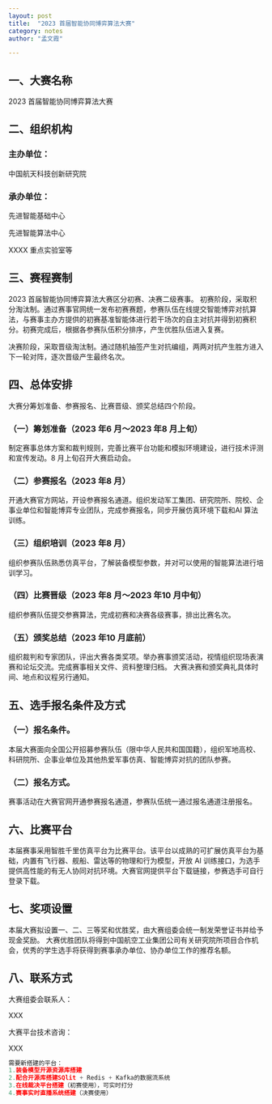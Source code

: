 ```yaml
---
layout: post
title:  "2023 首届智能协同博弈算法大赛"      
category: notes
author: "孟文霞"

---
```

## 一、大赛名称
2023 首届智能协同博弈算法大赛

## 二、组织机构
### 主办单位： 
中国航天科技创新研究院

### 承办单位：
先进智能基础中心

先进智能算法中心

XXXX 重点实验室等

## 三、赛程赛制
2023 首届智能协同博弈算法大赛区分初赛、决赛二级赛事。
初赛阶段，采取积分淘汰制。通过赛事官网统一发布初赛赛题，参赛队伍在线提交智能博弈对抗算法，与赛事主办方提供的初赛基准智能体进行若干场次的自主对抗并得到初赛积分。初赛完成后，根据各参赛队伍积分排序，产生优胜队伍进入复赛。

决赛阶段，采取晋级淘汰制。通过随机抽签产生对抗编组，两两对抗产生胜方进入下一轮对阵，逐次晋级产生最终名次。

## 四、总体安排
大赛分筹划准备、参赛报名、比赛晋级、颁奖总结四个阶段。
### （一）筹划准备（2023 年6 月～2023 年8 月上旬）
制定赛事总体方案和裁判规则，完善比赛平台功能和模拟环境建设，进行技术评测和宣传发动。8 月上旬召开大赛启动会。
### （二）参赛报名（2023 年8 月）
开通大赛官方网站，开设参赛报名通道。组织发动军工集团、研究院所、院校、企事业单位和智能博弈专业团队，完成参赛报名，同步开展仿真环境下载和AI 算法训练。
### （三）组织培训（2023 年8 月）
组织参赛队伍熟悉仿真平台，了解装备模型参数，并对可以使用的智能算法进行培训学习。
### （四）比赛晋级（2023 年8 月～2023 年10 月中旬）
组织参赛队伍提交参赛算法，完成初赛和决赛各级赛事，排出比赛名次。
### （五）颁奖总结（2023 年10 月底前）
组织裁判和专家团队，评出大赛各类奖项。举办赛事颁奖活动，视情组织现场表演赛和论坛交流。完成赛事相关文件、资料整理归档。
大赛决赛和颁奖典礼具体时间、地点和议程另行通知。

## 五、选手报名条件及方式
### （一）报名条件。
本届大赛面向全国公开招募参赛队伍（限中华人民共和国国籍），组织军地高校、科研院所、企事业单位及其他热爱军事仿真、智能博弈对抗的团队参赛。
### （二）报名方式。
赛事活动在大赛官网开通参赛报名通道，参赛队伍统一通过报名通道注册报名。

## 六、比赛平台
本届赛事采用智胜千里仿真平台为比赛平台。该平台以成熟的可扩展仿真平台为基础，内置有飞行器、舰船、雷达等的物理和行为模型，开放 AI 训练接口，为选手提供高性能的有无人协同对抗环境。大赛官网提供平台下载链接，参赛选手可自行登录下载。

## 七、奖项设置
本届大赛拟设置一、二、三等奖和优胜奖，由大赛组委会统一制发荣誉证书并给予现金奖励。
大赛优胜团队将得到中国航空工业集团公司有关研究院所项目合作机会，优秀的学生选手将获得到赛事承办单位、协办单位工作的推荐名额。

## 八、联系方式
大赛组委会联系人：

XXX 

大赛平台技术咨询：

XXX

```python
需要新搭建的平台：
1.装备模型开源资源库搭建
2.配合开源库搭建SQlit + Redis + Kafka的数据流系统
3.在线裁决平台搭建（初赛使用），可实时打分
4.赛事实时直播系统搭建（决赛使用）
```